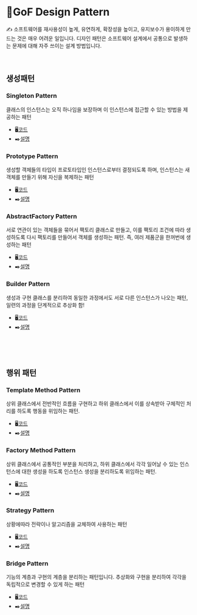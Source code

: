 # 🌈GoF Design Pattern

✍
소프트웨어를 재사용성이 높게, 유연하게, 확장성을 높이고, 유지보수가 용이하게 만드는 것은 매우 어려운 일입니다.
디자인 패턴은 소프트웨어 설계에서 공통으로 발생하는 문제에 대해 자주 쓰이는 설계 방법입니다.
<br><br><br>
## 생성패턴

### Singleton Pattern
클래스의 인스턴스는 오직 하나임을 보장하며 이 인스턴스에 접근할 수 있는 방법을 제공하는 패턴

- 🖥️[코드](https://github.com/ZANGZANGS/gof_design_pattern/commit/8083bd09ae3314216014ab94027c1e9ddf89025f)
- ✒️[설명](https://zangzangs.tistory.com/119)


### Prototype Pattern
생성할 객체들의 타입이 프로토타입인 인스턴스로부터 결정되도록 하며, 인스턴스는 새 객체를 만들기 위해 자신을 복제하는 패턴

- 🖥️[코드](https://github.com/ZANGZANGS/gof_design_pattern/commit/ae0dc0d28f09e84ad0e2cc0968dc1b6efd9c096d)
- ✒️[설명](https://zangzangs.tistory.com/120)


### AbstractFactory Pattern
서로 연관이 있는 객체들을 묶어서 팩토리 클래스로 만들고, 이를 팩토리 조건에 따라 생성하도록 다시 팩토리를 만들어서 객체를 생성하는 패턴. 즉, 여러 제품군을 한꺼번에 생성하는 패턴

- 🖥️[코드](https://github.com/ZANGZANGS/gof_design_pattern/commit/2058245425f7056bfddf7a4f2571c3a3efe9e78a)
- ✒️[설명](https://zangzangs.tistory.com/121)


### Builder Pattern
생성과 구현 클래스를 분리하여 동일한 과정에서도 서로 다른 인스턴스가 나오는 패턴, 일련의 과정을 단계적으로 추상화 함!

- 🖥️[코드](https://github.com/ZANGZANGS/gof_design_pattern/commit/7b4d50b33ae1461a1b1085d1344748018e96eaca)
- ✒️[설명](https://zangzangs.tistory.com/145)

<br><br><br>
## 행위 패턴

### Template Method Pattern
상위 클래스에서 전반적인 흐름을 구현하고 하위 클래스에서 이를 상속받아 구체적인 처리를 하도록 행동을 위임하는 패턴.

- 🖥️[코드](https://github.com/ZANGZANGS/gof_design_pattern/commit/1c54fe614c5ea26f5e3575f2c1374d7332e83cc7)
- ✒️[설명](https://zangzangs.tistory.com/146)


### Factory Method Pattern
상위 클래스에서 공통적인 부분을 처리하고, 하위 클래스에서 각각 일어날 수 있는 인스턴스에 대한 생성을 하도록 인스턴스 생성을 분리하도록 위임하는 패턴.

- 🖥️[코드](https://github.com/ZANGZANGS/gof_design_pattern/commit/9e8f8d297c4096fe20a3aef02237e2998d5343db)
- ✒️[설명](https://zangzangs.tistory.com/147)


### Strategy Pattern
상황에따라 전략이나 알고리즘을 교체하여 사용하는 패턴

- 🖥️[코드](https://github.com/ZANGZANGS/gof_design_pattern/commit/147eebdb5cf1f30a3e3dd890438ab59fcf9b095c)
- ✒️[설명](https://zangzangs.tistory.com/148)


### Bridge Pattern
기능의 계층과 구현의 계층을 분리하는 패턴입니다. 추상화와 구현을 분리하여 각각을 독립적으로 변경할 수 있게 하는 패턴

- 🖥️[코드](https://github.com/ZANGZANGS/gof_design_pattern/commit/d9796a8b43c34c24448998e138c5f48c75f6d2a8)
- ✒️[설명](https://zangzangs.tistory.com/148)
